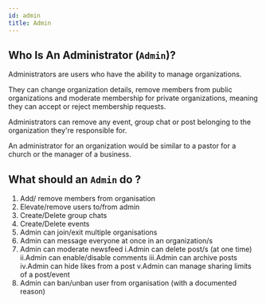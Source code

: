```yaml
---
id: admin
title: Admin
---
```


## Who Is An Administrator (`Admin`)?

Administrators are users who have the ability to manage organizations.

They can change organization details, remove members from public organizations and moderate membership for private organizations, meaning they can accept or reject membership requests.

Administrators can remove any event, group chat or post belonging to the organization they're responsible for.

An administrator for an organization would be similar to a pastor for a church or the manager of a business.

## What should an `Admin` do ?

1. Add/ remove members from organisation
2. Elevate/remove users to/from admin
3. Create/Delete group chats
4. Create/Delete events
5. Admin can join/exit multiple organisations
6. Admin can message everyone at once in an organization/s
7. Admin can moderate newsfeed
    i.Admin can delete post/s (at one time)
    ii.Admin can enable/disable comments
    iii.Admin can archive posts
    iv.Admin can hide likes from a post
    v.Admin can manage sharing limits of a post/event
8. Admin can ban/unban user from organisation (with a documented reason)
